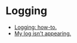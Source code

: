 # Logging
- [Logging: how-to.](Logging/How-to.md)
- [My log isn't appearing.](Logging/Log%20Not%20Appearing.md)
